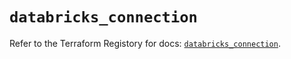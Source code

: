 # `databricks_connection`

Refer to the Terraform Registory for docs: [`databricks_connection`](https://registry.terraform.io/providers/databricks/databricks/1.33.0/docs/resources/connection).
